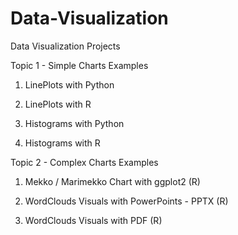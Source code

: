 # Data-Visualization 
Data Visualization Projects

Topic 1 - Simple Charts Examples

1) LinePlots with Python

2) LinePlots with R 

3) Histograms with Python

4) Histograms with R 

Topic 2 - Complex Charts Examples 

1) Mekko / Marimekko Chart with ggplot2 (R)

2) WordClouds Visuals with PowerPoints - PPTX (R)

3) WordClouds Visuals with PDF (R)
